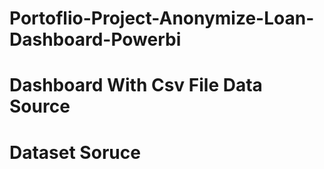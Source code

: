 # Portoflio-Project-Anonymize-Loan-Dashboard-Powerbi
# Dashboard With Csv File Data Source 
# Dataset Soruce 
